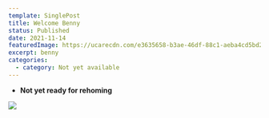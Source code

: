 ```yaml
---
template: SinglePost
title: Welcome Benny
status: Published
date: 2021-11-14
featuredImage: https://ucarecdn.com/e3635658-b3ae-46df-88c1-aeba4cd5bd2d/-/crop/280x234/0,53/-/preview/
excerpt: benny
categories:
  - category: Not yet available
---
```

* **Not yet ready for rehoming**

![](https://ucarecdn.com/8acce870-d9ba-4402-8569-76d67217f84e/-/crop/280x488/0,38/-/preview/)